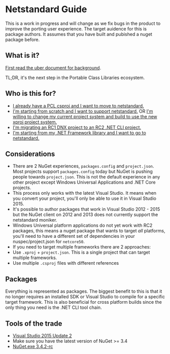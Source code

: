 # Netstandard Guide

This is a work in progress and will change as we fix bugs in the product to improve the porting user experience. The target auidence for this is package authors. It assumes that you have built and pubished a nuget package before.

## What is it?

[First read the uber document for background](https://github.com/dotnet/corefx/blob/master/Documentation/architecture/net-platform-standard.md).

TL;DR, it's the next step in the Portable Class Libraries ecosystem.

## Who is this for?

- [I already have a PCL csproj and I want to move to netstandard.](PclToNetStandard.md)
- [I'm starting from scratch and I want to support netstandard.](XProjNetStandard.md) OR [I'm willing to change my current project system and build to use the new xproj project system.](XProjNetStandard.md)
- [I'm migrating an RC1 DNX project to an RC2 .NET CLI project.](RC1ToRC2.md)
- [I'm starting from my .NET Framework library and I want to go to netstandard.](NETFrameworkToNetStandard.md)

## Considerations
- There are 2 NuGet experiences, `packages.config` and `project.json`. Most projects support `packages.config` today but NuGet is pushing people towards `project.json`. This is not the default experience in any other project except Windows Universal Applications and .NET Core projects.
- This process only works with the latest Visual Studio. It means when you convert your project, you'll only be able to use it in Visual Studio 2015.
- It's possible to author packages that work in Visual Studio 2012 - 2015 but the NuGet client on 2012 and 2013 does not currently support the netstandard moniker.
- Windows Universal platform applications do not yet work with RC2 packages, this means a nuget package that wants to target *all* platforms, you'll need to have a different set of dependencies in your nuspec/project.json for `netcore50`.
- If you need to target multiple frameworks there are 2 approaches:
 - Use `.xproj` + `project.json`. This is a single project that can target multiple frameworks.
 - Use multiple `.csproj` files with different references

## Packages

Everything is represented as packages. The biggest benefit to this is that it no longer requires an installed SDK or Visual Studio to compile for a specific target framework. This is also beneficial for cross platform builds since the only thing you need is the .NET CLI tool chain.

## Tools of the trade
- [Visual Studio 2015 Update 2](https://www.visualstudio.com/en-us/news/vs2015-update2-vs.aspx)
 - Make sure you have the latest version of NuGet >= 3.4
- [NuGet.exe 3.4.2-rc](https://dist.nuget.org/win-x86-commandline/v3.4.2-rc/nuget.exe)

